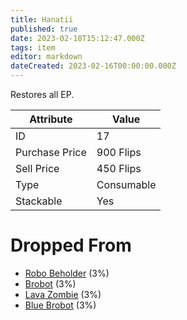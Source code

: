 ```yaml
---
title: Hanatii
published: true
date: 2023-02-18T15:12:47.000Z
tags: item
editor: markdown
dateCreated: 2023-02-16T00:00:00.000Z
---
```


Restores all EP.

|Attribute|Value|
|-|-|
|ID|17|
|Purchase Price|900 Flips|
|Sell Price|450 Flips|
|Type|Consumable|
|Stackable|Yes|


# Dropped From
 * [Robo Beholder](monsters/robo-beholder.md) (3%)
 * [Brobot](monsters/brobot.md) (3%)
 * [Lava Zombie](monsters/lava-zombie.md) (3%)
 * [Blue Brobot](monsters/blue-brobot.md) (3%)
